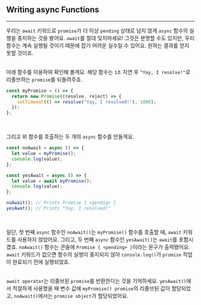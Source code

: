 ## Writing async Functions
---
우리는 `await` 키워드로 `promise`가 더 이상 `pending` 상태로 남지 않게 `async` 함수의 실행을 중지하는 것을 봤어요. `await`를 절대 잊지마세요! 그것은 분명할 수도 있지만, 우리 함수는 계속 실행될 것이기 때문에 잡기 어려운 실수일 수 있어요. 원하는 결과를 얻지 못할 것이죠.
<br>
<br>

아래 함수를 이용하여 확인해 볼게요. 해당 함수는 `1초` 지연 후 `"Yay, I resolve!"`로 리졸브하는 `promise`를 되돌려주죠.

```javascript
const myPromise = () => {
  return new Promise((resolve, reject) => {
    setTimeout(() => resolve("Yay, I resolved!"), 1000);
  });
};
```
<br>

그리고 위 함수를 호출하는 두 개의 `async` 함수를 만들게요.

```javascript
const noAwait = async () => {
  let value = myPromise();
  console.log(value);
};

const yesAwait = async () => {
  let value = await myPromise();
  console.log(value);
};

noAwait(); // Prints Promise { <pendig> }
yesAwat(); // Prints "Yay, I resolved!"
```
<br>

일단, 첫 번째 `async` 함수인 `noAwait()`는 `myPromise()` 함수를 호출할 때, `await` 키워드를 사용하지 않았어요. 그리고, 두 번째 `async` 함수인 `yesAwait()`는 `await`를 포함시켰죠. `noAwait()` 함수는 콘솔에 `Promise { <pending> }`이라는 문구가 출력됐어요. `await` 키워드가 없으면 함수의 실행이 중지되지 않아 `console.log()`가 `promise` 작업이 완료되기 전에 실행되었죠.
<br>
<br>

`await operator`는 리졸브된 `promise`를 반환한다는 것을 기억하세요. `yesAwait()`에서 적절하게 사용했을 때 변수 값에 `myPromise() promise`의 리졸브된 값이 할당되었고, `noAwait()`에서는 `promise object`가 할당되었어요.